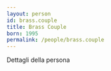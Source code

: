 ```yaml
---
layout: person
id: brass.couple
title: Brass Couple
born: 1995
permalink: /people/brass.couple
---
```


Dettagli della persona 